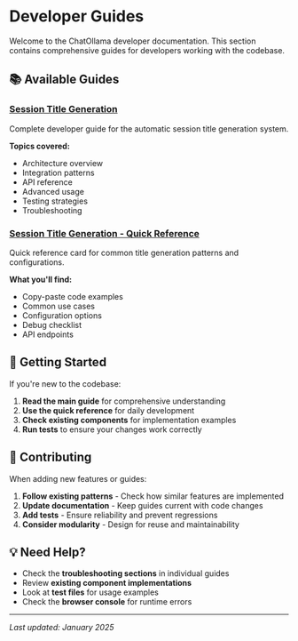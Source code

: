 # Developer Guides

Welcome to the ChatOllama developer documentation. This section contains comprehensive guides for developers working with the codebase.

## 📚 Available Guides

### [Session Title Generation](./session-title-generation.md)
Complete developer guide for the automatic session title generation system.

**Topics covered:**
- Architecture overview
- Integration patterns  
- API reference
- Advanced usage
- Testing strategies
- Troubleshooting

### [Session Title Generation - Quick Reference](./session-title-quick-reference.md)
Quick reference card for common title generation patterns and configurations.

**What you'll find:**
- Copy-paste code examples
- Common use cases
- Configuration options
- Debug checklist
- API endpoints

## 🚀 Getting Started

If you're new to the codebase:

1. **Read the main guide** for comprehensive understanding
2. **Use the quick reference** for daily development
3. **Check existing components** for implementation examples
4. **Run tests** to ensure your changes work correctly

## 🤝 Contributing

When adding new features or guides:

1. **Follow existing patterns** - Check how similar features are implemented
2. **Update documentation** - Keep guides current with code changes  
3. **Add tests** - Ensure reliability and prevent regressions
4. **Consider modularity** - Design for reuse and maintainability

## 💡 Need Help?

- Check the **troubleshooting sections** in individual guides
- Review **existing component implementations** 
- Look at **test files** for usage examples
- Check the **browser console** for runtime errors

---

*Last updated: January 2025*